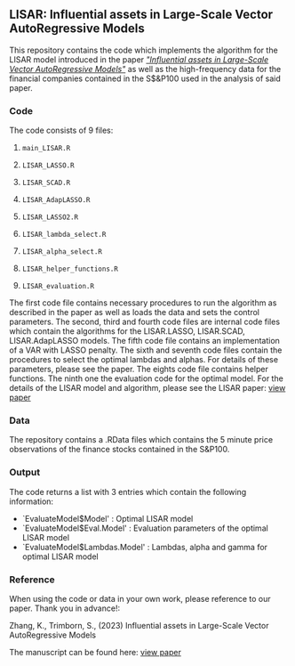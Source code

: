 ## LISAR: Influential assets in Large-Scale Vector AutoRegressive Models
This repository contains the code which implements the algorithm for the LISAR model introduced in the paper [*"Influential assets in Large-Scale Vector AutoRegressive Models"*](https://papers.ssrn.com/sol3/papers.cfm?abstract_id=4619531) as well as the high-frequency data for the financial companies contained in the S$&P100 used in the analysis of said paper. 

### Code

The code consists of 9 files:

1. `main_LISAR.R`

2. `LISAR_LASSO.R`

3. `LISAR_SCAD.R`

4. `LISAR_AdapLASSO.R`

5. `LISAR_LASSO2.R`

6. `LISAR_lambda_select.R`

7. `LISAR_alpha_select.R`

8. `LISAR_helper_functions.R`

9. `LISAR_evaluation.R`

The first code file contains necessary procedures to run the algorithm as described in the paper as well as loads the data and sets the control parameters. The second, third and fourth code files are internal code files which contain the algorithms for the LISAR.LASSO, LISAR.SCAD, LISAR.AdapLASSO models. The fifth code file contains an implementation of a VAR with LASSO penalty. The sixth and seventh code files contain the procedures to select the optimal lambdas and alphas. For details of these parameters, please see the paper. The eights code file contains helper functions. The ninth one the evaluation code for the optimal model. For the details of the LISAR model and algorithm, please see the LISAR paper: [view paper](https://papers.ssrn.com/sol3/papers.cfm?abstract_id=4619531)


### Data 

The repository contains a .RData files which contains the 5 minute price observations of the finance stocks contained in the S&P100. 


### Output

The code returns a list with 3 entries which contain the following information: 

- `EvaluateModel$Model' : Optimal LISAR model
- `EvaluateModel$Eval.Model' : Evaluation parameters of the optimal LISAR model
- `EvaluateModel$Lambdas.Model' : Lambdas, alpha and gamma for optimal LISAR model


### Reference

When using the code or data in your own work, please reference to our paper. Thank you in advance!: 

Zhang, K., Trimborn, S., (2023) Influential assets in Large-Scale Vector AutoRegressive Models

The manuscript can be found here: [view paper](https://papers.ssrn.com/sol3/papers.cfm?abstract_id=4619531)